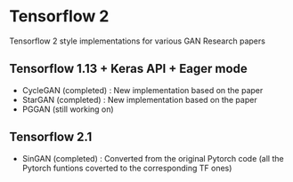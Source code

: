 # Tensorflow 2

Tensorflow 2 style implementations for various GAN Research papers 

## Tensorflow 1.13 + Keras API + Eager mode
  - CycleGAN (completed) : New implementation based on the paper
  - StarGAN (completed) : New implementation based on the paper
  - PGGAN (still working on) 
 
## Tensorflow 2.1
  - SinGAN (completed) : Converted from the original Pytorch code (all the Pytorch funtions coverted to the corresponding TF ones)
  
